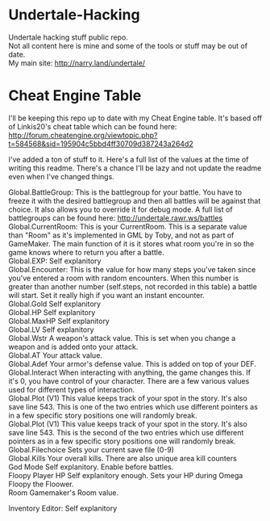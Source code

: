 # Undertale-Hacking  
Undertale hacking stuff public repo.  
Not all content here is mine and some of the tools or stuff may be out of date.	  
My main site: http://narry.land/undertale/  
  
  
# Cheat Engine Table  
I'll be keeping this repo up to date with my Cheat Engine table. It's based off of Linkis20's cheat table which can be found here:  
http://forum.cheatengine.org/viewtopic.php?t=584568&sid=195904c5bbd4ff30709d387243a264d2  
  
  
I've added a ton of stuff to it. Here's a full list of the values at the time of writing this readme. There's a chance I'll be lazy and not update the readme even when I've changed things.  
  
  
Global.BattleGroup:  This is the battlegroup for your battle. You have to freeze it with the desired battlegroup and then all battles will be against that choice. It also allows you to override it for debug mode. A full list of battlegroups can be found here: http://undertale.rawr.ws/battles  
Global.CurrentRoom:  This is your CurrentRoom. This is a separate value than "Room" as it's implemented in GML by Toby, and not as part of GameMaker. The main function of it is it stores what room you're in so the game knows where to return you after a battle.  
Global.EXP:  		 Self explanitory  
Global.Encounter:	 This is the value for how many steps you've taken since you've entered a room with random encounters. When this number is greater than another number (self.steps, not recorded in this table) a battle will start. Set it really high if you want an instant encounter.  
Global.Gold			 Self explanitory  
Global.HP			 Self explanitory  
Global.MaxHP		 Self explanitory  
Global.LV			 Self explanitory  
Global.Wstr			 A weapon's attack value. This is set when you change a weapon and is added onto your attack.  
Global.AT			 Your attack value.   
Global.Adef			 Your armor's defense value. This is added on top of your DEF.  
Global.Interact		 When interacting with anything, the game changes this. If it's 0, you have control of your character. There are a few various values used for different types of interaction.  
Global.Plot (V1)	 This value keeps track of your spot in the story. It's also save line 543. This is one of the two entries which use different pointers as in a few specific story positions one will randomly break.  
Global.Plot (V1)	 This value keeps track of your spot in the story. It's also save line 543. This is the second of the two entries which use different pointers as in a few specific story positions one will randomly break.  
Global.Filechoice	 Sets your current save file (0-9)  
Global.Kills		 Your overall kills. There are also unique area kill counters  
God Mode			 Self explanitory. Enable before battles.  
Floopy Player HP	 Self explanitory enough. Sets your HP during Omega Floopy the Floower.  
Room				 Gamemaker's Room value.  
  
Inventory Editor:	 Self explanitory  
  
